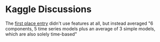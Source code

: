# Kaggle Discussions

The [first place
entry](https://www.kaggle.com/c/walmart-recruiting-store-sales-forecasting/discussion/8125)
didn't use features at all, but instead averaged "6 components, 5 time series models plus an average of 3 simple models, which are also solely time-based"